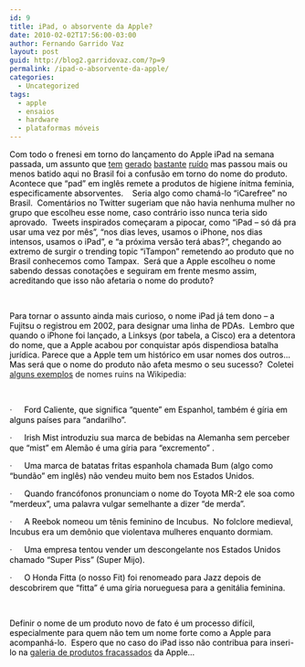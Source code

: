 ```yaml
---
id: 9
title: iPad, o absorvente da Apple?
date: 2010-02-02T17:56:00-03:00
author: Fernando Garrido Vaz
layout: post
guid: http://blog2.garridovaz.com/?p=9
permalink: /ipad-o-absorvente-da-apple/
categories:
  - Uncategorized
tags:
  - apple
  - ensaios
  - hardware
  - plataformas móveis
---
```

<!--:en-->

<span style="color: black;">Com todo o frenesi em torno do lan&ccedil;amento do Apple iPad na semana passada, um assunto que <a href="http://www.fastcompany.com/blog/alissa-walker/designerati/apple-ipad-name-not-winning-women" target="_self">tem</a> <a href="http://www.pcworld.com/article/187966/um_apple_about_that_ipad_name.html">gerado</a> <a href="http://news.yahoo.com/s/afp/20100130/tc_afp/usitcompanycomputermediainternetapple">bastante</a> <a href="http://online.wsj.com/article/SB10001424052748704094304575029603030082186.html">ru&iacute;do</a> mas passou mais ou menos batido aqui no Brasil foi a confus&atilde;o em torno do nome do produto.&nbsp; Acontece que &ldquo;pad&rdquo; em ingl&ecirc;s remete a produtos de higiene &iacute;nitma feminia,&nbsp; especificamente absorventes.&nbsp;&nbsp;&nbsp; Seria algo como cham&aacute;-lo &ldquo;iCarefree&rdquo; no Brasil.&nbsp; Coment&aacute;rios no Twitter sugeriam que n&atilde;o havia nenhuma mulher no grupo que escolheu esse nome, caso contr&aacute;rio isso nunca teria sido aprovado.&nbsp; Tweets inspirados come&ccedil;aram a pipocar, como &ldquo;iPad &#8211; s&oacute; d&aacute; pra usar uma vez por m&ecirc;s&rdquo;, &ldquo;nos dias leves, usamos o iPhone, nos dias intensos, usamos o iPad&rdquo;, e &ldquo;a pr&oacute;xima vers&atilde;o ter&aacute; abas?&rdquo;, chegando ao extremo de surgir o trending topic &ldquo;iTampon&rdquo; remetendo ao produto que no Brasil conhecemos como Tampax.&nbsp; Ser&aacute; que a Apple escolheu o nome sabendo dessas conota&ccedil;&otilde;es e seguiram em frente mesmo assim, acreditando que isso n&atilde;o afetaria o nome do produto?&nbsp; </span>

<span style="color: black;">&nbsp;</span>

<span style="color: black;">Para tornar o assunto ainda mais curioso, o nome iPad j&aacute; tem dono &ndash; a Fujitsu o registrou em 2002, para designar uma linha de PDAs.&nbsp; Lembro que quando o iPhone foi lan&ccedil;ado, a Linksys (por tabela, a Cisco) era a detentora do nome, que a Apple acabou por conquistar ap&oacute;s dispendiosa batalha jur&iacute;dica. Parece que a Apple tem um hist&oacute;rico em usar nomes dos outros&#8230;&nbsp; Mas ser&aacute; que o nome do produto n&atilde;o afeta mesmo o seu sucesso? &nbsp;Coletei <a href="http://en.wikipedia.org/wiki/Product_naming">alguns exemplos</a></span> de nomes ruins na Wikipedia:

<span style="color: black;">&nbsp;</span>

<p class="MsoListParagraph" style="">
  <span style="font-family: Symbol; color: black;"><span style="">&middot;<span style="font: 7.0pt Times New Roman;">&nbsp;&nbsp;&nbsp;&nbsp;&nbsp;&nbsp;&nbsp;&nbsp; </span></span></span><span style="color: black;">Ford Caliente, que significa &ldquo;quente&rdquo; em Espanhol, tamb&eacute;m &eacute; g&iacute;ria em alguns pa&iacute;ses para &ldquo;andarilho&rdquo;.</span>
</p>

<p class="MsoListParagraph" style="">
  <span style="font-family: Symbol; color: black;"><span style="">&middot;<span style="font: 7.0pt Times New Roman;">&nbsp;&nbsp;&nbsp;&nbsp;&nbsp;&nbsp;&nbsp;&nbsp; </span></span></span><span style="color: black;">Irish Mist introduziu sua marca de bebidas na Alemanha sem perceber que &ldquo;mist&rdquo; em Alem&atilde;o &eacute; uma g&iacute;ria para &ldquo;excremento&rdquo; .</span>
</p>

<p class="MsoListParagraph" style="">
  <span style="font-family: Symbol; color: black;"><span style="">&middot;<span style="font: 7.0pt Times New Roman;">&nbsp;&nbsp;&nbsp;&nbsp;&nbsp;&nbsp;&nbsp;&nbsp; </span></span></span><span style="color: black;">Uma marca de batatas fritas espanhola chamada Bum (algo como &ldquo;bund&atilde;o&rdquo; em ingl&ecirc;s) n&atilde;o vendeu muito bem nos Estados Unidos.</span>
</p>

<p class="MsoListParagraph" style="">
  <span style="font-family: Symbol; color: black;"><span style="">&middot;<span style="font: 7.0pt Times New Roman;">&nbsp;&nbsp;&nbsp;&nbsp;&nbsp;&nbsp;&nbsp;&nbsp; </span></span></span><span style="color: black;">Quando franc&oacute;fonos pronunciam o nome do Toyota MR-2 ele soa como &ldquo;merdeux&rdquo;, uma palavra vulgar semelhante a dizer &ldquo;de merda&rdquo;.</span>
</p>

<p class="MsoListParagraph" style="">
  <span style="font-family: Symbol; color: black;"><span style="">&middot;<span style="font: 7.0pt Times New Roman;">&nbsp;&nbsp;&nbsp;&nbsp;&nbsp;&nbsp;&nbsp;&nbsp; </span></span></span><span style="color: black;">A Reebok nomeou um t&ecirc;nis feminino de Incubus.&nbsp; No folclore medieval, Incubus era um dem&ocirc;nio que violentava mulheres enquanto dormiam.</span>
</p>

<p class="MsoListParagraph" style="">
  <span style="font-family: Symbol; color: black;"><span style="">&middot;<span style="font: 7.0pt Times New Roman;">&nbsp;&nbsp;&nbsp;&nbsp;&nbsp;&nbsp;&nbsp;&nbsp; </span></span></span><span style="color: black;">Uma empresa tentou vender um descongelante nos Estados Unidos chamado &ldquo;Super Piss&rdquo; (Super Mijo).</span>
</p>

<p class="MsoListParagraph" style="">
  <span style="font-family: Symbol; color: black;"><span style="">&middot;<span style="font: 7.0pt Times New Roman;">&nbsp;&nbsp;&nbsp;&nbsp;&nbsp;&nbsp;&nbsp;&nbsp; </span></span></span><span style="color: black;">O Honda Fitta (o nosso Fit) foi renomeado para Jazz depois de descobrirem que &ldquo;fitta&rdquo; &eacute; uma g&iacute;ria norueguesa para a genit&aacute;lia feminina.</span>
</p>

<span style="color: black;">&nbsp;</span>

<span style="color: black;">Definir o nome de um produto novo de fato &eacute; um processo dif&iacute;cil, especialmente para quem n&atilde;o tem um nome forte como a Apple para acompanh&aacute;-lo.&nbsp; Espero que no caso do iPad isso n&atilde;o contribua para inseri-lo na <a href="http://www.foxnews.com/slideshow/us/2010/01/29/rotten-apples-history-apple-misses?slide=1">galeria de produtos fracassados</a> da Apple&#8230;</span>

<!--:-->